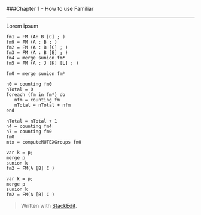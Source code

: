 ###Chapter 1 - How to use Familiar

------


Lorem ipsum

```familiar
fm1 = FM (A: B [C] ; )
fm9 = FM (A : B ; )
fm2 = FM (A : B [C] ; )
fm3 = FM (A : B [E] ; )
fm4 = merge sunion fm*
fm5 = FM (A : J [K] [L] ; )

fm0 = merge sunion fm*

n0 = counting fm0
nTotal = 0
foreach (fm in fm*) do
   nfm = counting fm
   nTotal = nTotal + nfm
end

nTotal = nTotal + 1
n4 = counting fm4
n7 = counting fm0
fm0
mtx = computeMUTEXGroups fm0

```

```familiar
var k = p;
merge p
sunion k
fm2 = FM(A [B] C )
```


```familiar
var k = p;
merge p
sunion k
fm2 = FM(A [B] C )
```

> Written with [StackEdit](https://stackedit.io/).
